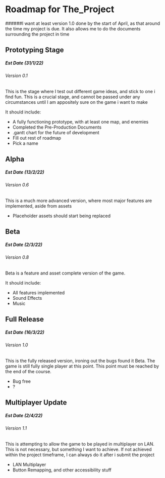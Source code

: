 # Roadmap for The_Project
######I want at least version 1.0 done by the start of April, as that around the time my project is due. It also allows me to do the documents surrounding the project in time

## Prototyping Stage
##### Est Date (31/1/22)
###### Version 0.1
This is the stage where I test out different game ideas, and stick to one i find fun.
This is a crucial stage, and cannot be passed under any circumstances until I am appositely sure on the game i want to make

It should include:
* A fully functioning prototype, with at least one map, and enemies
* Completed the Pre-Production Documents
* .gantt chart for the future of development
* Fill out rest of roadmap
* Pick a name

## Alpha
##### Est Date (13/2/22)
###### Version 0.6
This is a much more advanced version, where most major features are 
implemented, aside from assets
* Placeholder assets should start being replaced



## Beta
##### Est Date (2/3/22)
###### Version 0.8
Beta is a feature and asset complete version of the game. 

It should include:
* All features implemented
* Sound Effects 
* Music


## Full Release
##### Est Date (16/3/22)
###### Version 1.0
This is the fully released version, ironing out the bugs found it Beta. 
The game is still fully single player at this point. This point must be reached by the end of the course.
* Bug free
* ?

## Multiplayer Update
##### Est Date (2/4/22) 
###### Version 1.1
This is attempting to allow the game to be played in multiplayer on LAN. 
This is not necessary, but something I want to achieve. If not achieved within the project timeframe, 
I can always do it after i submit the project 
* LAN Multiplayer
* Button Remapping, and other accessibility stuff


